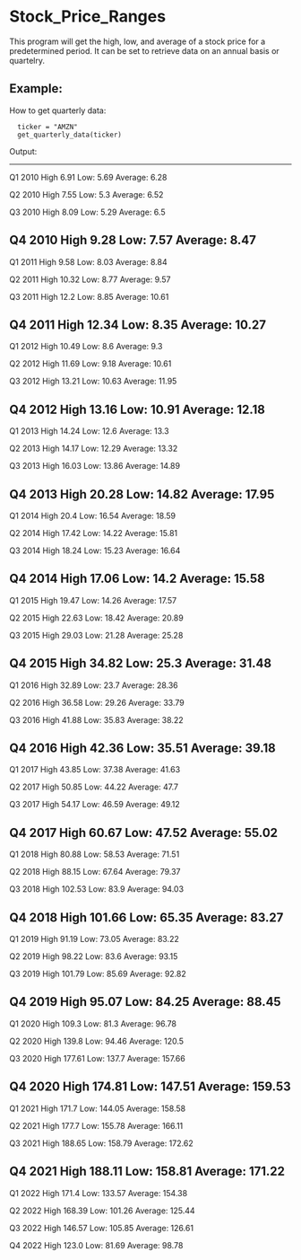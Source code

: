 # Stock_Price_Ranges

This program will get the high, low, and average of a stock price for a predetermined period. 
It can be set to retrieve data on an annual basis or quartelry. 




## Example:


How to get quarterly data:

      ticker = "AMZN"
      get_quarterly_data(ticker)

Output:

---------------------------------

Q1 2010
High  6.91
Low: 5.69
Average: 6.28

Q2 2010
High  7.55
Low: 5.3
Average: 6.52

Q3 2010
High  8.09
Low: 5.29
Average: 6.5

Q4 2010
High  9.28
Low: 7.57
Average: 8.47
---------------------------------

Q1 2011
High  9.58
Low: 8.03
Average: 8.84

Q2 2011
High  10.32
Low: 8.77
Average: 9.57

Q3 2011
High  12.2
Low: 8.85
Average: 10.61

Q4 2011
High  12.34
Low: 8.35
Average: 10.27
---------------------------------

Q1 2012
High  10.49
Low: 8.6
Average: 9.3

Q2 2012
High  11.69
Low: 9.18
Average: 10.61

Q3 2012
High  13.21
Low: 10.63
Average: 11.95

Q4 2012
High  13.16
Low: 10.91
Average: 12.18
---------------------------------

Q1 2013
High  14.24
Low: 12.6
Average: 13.3

Q2 2013
High  14.17
Low: 12.29
Average: 13.32

Q3 2013
High  16.03
Low: 13.86
Average: 14.89

Q4 2013
High  20.28
Low: 14.82
Average: 17.95
---------------------------------

Q1 2014
High  20.4
Low: 16.54
Average: 18.59

Q2 2014
High  17.42
Low: 14.22
Average: 15.81

Q3 2014
High  18.24
Low: 15.23
Average: 16.64

Q4 2014
High  17.06
Low: 14.2
Average: 15.58
---------------------------------

Q1 2015
High  19.47
Low: 14.26
Average: 17.57

Q2 2015
High  22.63
Low: 18.42
Average: 20.89

Q3 2015
High  29.03
Low: 21.28
Average: 25.28

Q4 2015
High  34.82
Low: 25.3
Average: 31.48
---------------------------------

Q1 2016
High  32.89
Low: 23.7
Average: 28.36

Q2 2016
High  36.58
Low: 29.26
Average: 33.79

Q3 2016
High  41.88
Low: 35.83
Average: 38.22

Q4 2016
High  42.36
Low: 35.51
Average: 39.18
---------------------------------

Q1 2017
High  43.85
Low: 37.38
Average: 41.63

Q2 2017
High  50.85
Low: 44.22
Average: 47.7

Q3 2017
High  54.17
Low: 46.59
Average: 49.12

Q4 2017
High  60.67
Low: 47.52
Average: 55.02
---------------------------------

Q1 2018
High  80.88
Low: 58.53
Average: 71.51

Q2 2018
High  88.15
Low: 67.64
Average: 79.37

Q3 2018
High  102.53
Low: 83.9
Average: 94.03

Q4 2018
High  101.66
Low: 65.35
Average: 83.27
---------------------------------

Q1 2019
High  91.19
Low: 73.05
Average: 83.22

Q2 2019
High  98.22
Low: 83.6
Average: 93.15

Q3 2019
High  101.79
Low: 85.69
Average: 92.82

Q4 2019
High  95.07
Low: 84.25
Average: 88.45
---------------------------------

Q1 2020
High  109.3
Low: 81.3
Average: 96.78

Q2 2020
High  139.8
Low: 94.46
Average: 120.5

Q3 2020
High  177.61
Low: 137.7
Average: 157.66

Q4 2020
High  174.81
Low: 147.51
Average: 159.53
---------------------------------

Q1 2021
High  171.7
Low: 144.05
Average: 158.58

Q2 2021
High  177.7
Low: 155.78
Average: 166.11

Q3 2021
High  188.65
Low: 158.79
Average: 172.62

Q4 2021
High  188.11
Low: 158.81
Average: 171.22
---------------------------------

Q1 2022
High  171.4
Low: 133.57
Average: 154.38

Q2 2022
High  168.39
Low: 101.26
Average: 125.44

Q3 2022
High  146.57
Low: 105.85
Average: 126.61

Q4 2022
High  123.0
Low: 81.69
Average: 98.78
